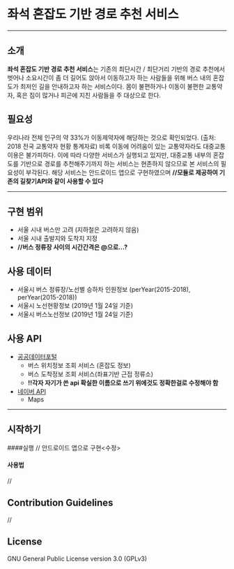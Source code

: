 #  좌석 혼잡도 기반 경로 추천 서비스
-----------------------
## 소개
**좌석 혼잡도 기반 경로 추천 서비스**는 기존의 최단시간 / 최단거리 기반의 경로 추천에서 벗어나 소요시간이 좀 더 길어도 앉아서 이동하고자 하는 사람들을 위해 버스 내의 혼잡도가 최저인 길을 안내하고자 하는 서비스이다. 몸이 불편하거나 이동이 불편한 교통약자, 혹은 짐이 많거나 피곤에 지친 사람들을 주 대상으로 한다.

## 필요성
우리나라 전체 인구의 약 33%가 이동제약자에 해당하는 것으로 확인되었다. (출처: 2018 전국 교통약자 현황 통계자료) 비록 이동에 어려움이 있는 교통약자라도 대중교통 이용은 불가피하다. 이에 따라 다양한 서비스가 실행되고 있지만, 대중교통 내부의 혼잡도를 기반으로 경로를 추천해주기까지 하는 서비스는 현존하지 않으므로 본 서비스의 필요성이 부각된다. 해당 서비스는 안드로이드 앱으로 구현하였으며 **//모듈로 제공하여 기존의 길찾기API와 같이 사용할 수 있다**

-------------------------

## 구현 범위
- 서울 시내 버스만 고려 (지하철은 고려하지 않음)
- 서울 시내 출발지와 도착지 지정
- **//버스 정류장 사이의 시간간격은 @으로...?**

## 사용 데이터
- 서울시 버스 정류장/노선별 승하차 인원정보 (perYear(2015-2018), perYear(2015-2018))
- 서울시 노선현황정보 (2019년 1월 24일 기준)
- 서울시 버스노선정보 (2019년 1월 24일 기준)

## 사용 API
* [공공데이터포털](data.go.kr)
  - 버스 위치정보 조회 서비스 (혼잡도 정보)
  - 버스 도착정보 조회 서비스(좌표기반 근접 정류소)
  - **!!각자 자기가 쓴 api 확실한 이름으로 쓰기 위에것도 정확한걸로 수정해야 함**
* [네이버 API](https://www.ncloud.com/product/applicationService)
  - Maps

------------------------------
## 시작하기
####실행
// 안드로이드 앱으로 구현<수정>
#### 사용법
//

## Contribution Guidelines
//

## License
GNU General Public License version 3.0 (GPLv3)
